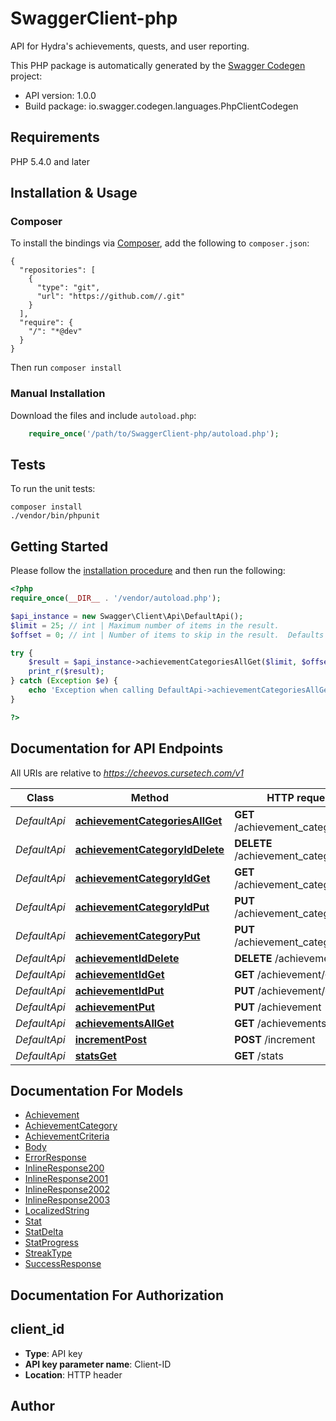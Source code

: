 # SwaggerClient-php
API for Hydra's achievements, quests, and user reporting.

This PHP package is automatically generated by the [Swagger Codegen](https://github.com/swagger-api/swagger-codegen) project:

- API version: 1.0.0
- Build package: io.swagger.codegen.languages.PhpClientCodegen

## Requirements

PHP 5.4.0 and later

## Installation & Usage
### Composer

To install the bindings via [Composer](http://getcomposer.org/), add the following to `composer.json`:

```
{
  "repositories": [
    {
      "type": "git",
      "url": "https://github.com//.git"
    }
  ],
  "require": {
    "/": "*@dev"
  }
}
```

Then run `composer install`

### Manual Installation

Download the files and include `autoload.php`:

```php
    require_once('/path/to/SwaggerClient-php/autoload.php');
```

## Tests

To run the unit tests:

```
composer install
./vendor/bin/phpunit
```

## Getting Started

Please follow the [installation procedure](#installation--usage) and then run the following:

```php
<?php
require_once(__DIR__ . '/vendor/autoload.php');

$api_instance = new Swagger\Client\Api\DefaultApi();
$limit = 25; // int | Maximum number of items in the result.
$offset = 0; // int | Number of items to skip in the result.  Defaults to 0.

try {
    $result = $api_instance->achievementCategoriesAllGet($limit, $offset);
    print_r($result);
} catch (Exception $e) {
    echo 'Exception when calling DefaultApi->achievementCategoriesAllGet: ', $e->getMessage(), PHP_EOL;
}

?>
```

## Documentation for API Endpoints

All URIs are relative to *https://cheevos.cursetech.com/v1*

Class | Method | HTTP request | Description
------------ | ------------- | ------------- | -------------
*DefaultApi* | [**achievementCategoriesAllGet**](docs/Api/DefaultApi.md#achievementcategoriesallget) | **GET** /achievement_categories/all | 
*DefaultApi* | [**achievementCategoryIdDelete**](docs/Api/DefaultApi.md#achievementcategoryiddelete) | **DELETE** /achievement_category/{id} | 
*DefaultApi* | [**achievementCategoryIdGet**](docs/Api/DefaultApi.md#achievementcategoryidget) | **GET** /achievement_category/{id} | 
*DefaultApi* | [**achievementCategoryIdPut**](docs/Api/DefaultApi.md#achievementcategoryidput) | **PUT** /achievement_category/{id} | 
*DefaultApi* | [**achievementCategoryPut**](docs/Api/DefaultApi.md#achievementcategoryput) | **PUT** /achievement_category | 
*DefaultApi* | [**achievementIdDelete**](docs/Api/DefaultApi.md#achievementiddelete) | **DELETE** /achievement/{id} | 
*DefaultApi* | [**achievementIdGet**](docs/Api/DefaultApi.md#achievementidget) | **GET** /achievement/{id} | 
*DefaultApi* | [**achievementIdPut**](docs/Api/DefaultApi.md#achievementidput) | **PUT** /achievement/{id} | 
*DefaultApi* | [**achievementPut**](docs/Api/DefaultApi.md#achievementput) | **PUT** /achievement | 
*DefaultApi* | [**achievementsAllGet**](docs/Api/DefaultApi.md#achievementsallget) | **GET** /achievements/all | 
*DefaultApi* | [**incrementPost**](docs/Api/DefaultApi.md#incrementpost) | **POST** /increment | 
*DefaultApi* | [**statsGet**](docs/Api/DefaultApi.md#statsget) | **GET** /stats | 


## Documentation For Models

 - [Achievement](docs/Model/Achievement.md)
 - [AchievementCategory](docs/Model/AchievementCategory.md)
 - [AchievementCriteria](docs/Model/AchievementCriteria.md)
 - [Body](docs/Model/Body.md)
 - [ErrorResponse](docs/Model/ErrorResponse.md)
 - [InlineResponse200](docs/Model/InlineResponse200.md)
 - [InlineResponse2001](docs/Model/InlineResponse2001.md)
 - [InlineResponse2002](docs/Model/InlineResponse2002.md)
 - [InlineResponse2003](docs/Model/InlineResponse2003.md)
 - [LocalizedString](docs/Model/LocalizedString.md)
 - [Stat](docs/Model/Stat.md)
 - [StatDelta](docs/Model/StatDelta.md)
 - [StatProgress](docs/Model/StatProgress.md)
 - [StreakType](docs/Model/StreakType.md)
 - [SuccessResponse](docs/Model/SuccessResponse.md)


## Documentation For Authorization


## client_id

- **Type**: API key
- **API key parameter name**: Client-ID
- **Location**: HTTP header


## Author




